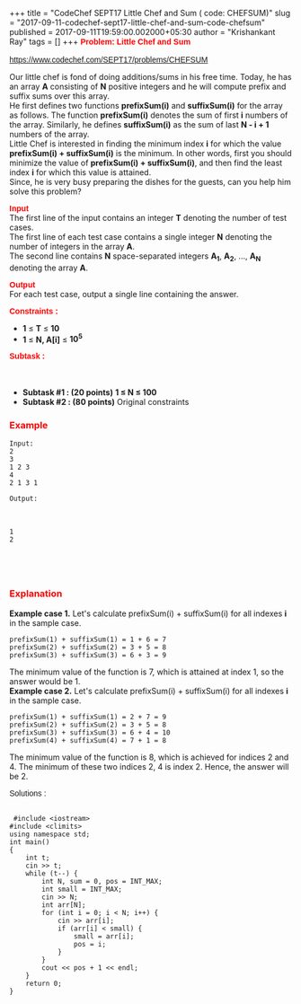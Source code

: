 +++
title = "CodeChef SEPT17 Little Chef and Sum ( code: CHEFSUM)"
slug = "2017-09-11-codechef-sept17-little-chef-and-sum-code-chefsum"
published = 2017-09-11T19:59:00.002000+05:30
author = "Krishankant Ray"
tags = []
+++
<span style="color: red;">**<span
style="font-family: &quot;verdana&quot; , sans-serif;">Problem: Little
Chef and Sum </span>**</span>  
<span style="color: red;">**<span
style="font-family: &quot;verdana&quot; , sans-serif;">  
</span>**</span><span style="color: red;"><span
style="font-family: &quot;verdana&quot; , sans-serif;"><span
style="color: black;">https://www.codechef.com/SEPT17/problems/CHEFSUM</span></span></span>  
  
Our little chef is fond of doing additions/sums in his free time. Today,
he has an array **A** consisting of **N** positive integers and he will
compute prefix and suffix sums over this array.  
He first defines two functions **prefixSum(i)** and **suffixSum(i)** for
the array as follows. The function **prefixSum(i)** denotes the sum of
first **i** numbers of the array. Similarly, he defines **suffixSum(i)**
as the sum of last **N - i + 1** numbers of the array.  
Little Chef is interested in finding the minimum index **i** for which
the value **prefixSum(i) + suffixSum(i)** is the minimum. In other
words, first you should minimize the value of **prefixSum(i) +
suffixSum(i)**, and then find the least index **i** for which this value
is attained.  
Since, he is very busy preparing the dishes for the guests, can you help
him solve this problem?  
  
<span style="font-family: &quot;verdana&quot; , sans-serif;">**<span
style="color: red;">Input </span>**</span>  
The first line of the input contains an integer **T** denoting the
number of test cases.  
The first line of each test case contains a single integer **N**
denoting the number of integers in the array **A**.  
The second line contains **N** space-separated integers
**A<sub>1</sub>**, **A<sub>2</sub>**, ..., **A<sub>N</sub>** denoting
the array **A**.  
  
  
<span style="color: red;"><span
style="font-family: &quot;verdana&quot; , sans-serif;"><span
style="color: black;"><span
style="font-family: &quot;verdana&quot; , sans-serif;">**<span
style="color: red;">Output </span>**</span>  
</span></span></span>For each test case, output a single line containing
the answer.  
  
<span style="color: red;"><span
style="font-family: &quot;verdana&quot; , sans-serif;">**Constraints
:**</span></span>  
  
  

-   **1** ≤ **T** ≤ **10**
-   **1** ≤ **N, A\[i\]** ≤ **10<sup>5</sup>**

<span style="font-family: &quot;verdana&quot; , sans-serif;"><span
style="color: red;">**Subtask :**</span></span>

  **<sup>  
</sup>**

-   **Subtask #1 : (20 points)** **1 ≤ N ≤ 100**
-   **Subtask #2 : (80 points)** Original constraints

### <span style="color: red;">Example</span>

    Input:
    2
    3
    1 2 3
    4
    2 1 3 1

    Output:

 

    1
    2

     

     

### <span style="color: red;">Explanation</span>

**Example case 1.** Let's calculate prefixSum(i) + suffixSum(i) for all
indexes **i** in the sample case.  

    prefixSum(1) + suffixSum(1) = 1 + 6 = 7
    prefixSum(2) + suffixSum(2) = 3 + 5 = 8
    prefixSum(3) + suffixSum(3) = 6 + 3 = 9

The minimum value of the function is 7, which is attained at index 1, so
the answer would be 1.  
**Example case 2.** Let's calculate prefixSum(i) + suffixSum(i) for all
indexes **i** in the sample case.  

    prefixSum(1) + suffixSum(1) = 2 + 7 = 9
    prefixSum(2) + suffixSum(2) = 3 + 5 = 8
    prefixSum(3) + suffixSum(3) = 6 + 4 = 10
    prefixSum(4) + suffixSum(4) = 7 + 1 = 8

The minimum value of the function is 8, which is achieved for indices 2
and 4. The minimum of these two indices 2, 4 is index 2. Hence, the
answer will be 2.  
  
**<span style="color: red;">**<span
style="font-family: &quot;verdana&quot; , sans-serif;">Solutions :<span
style="background-color: #6aa84f;"><span style="color: #cccccc;"><span
style="color: #999999;"><span style="color: red;"><span
style="font-family: &quot;verdana&quot; , sans-serif;"></span></span></span></span></span></span>**</span>**  
**<span style="color: red;">**<span
style="font-family: &quot;verdana&quot; , sans-serif;"><span
style="background-color: #6aa84f;"><span style="color: #cccccc;"><span
style="color: #999999;"><span style="color: red;"><span
style="font-family: &quot;verdana&quot; , sans-serif;"><span
style="color: black;"></span></span></span></span></span></span> </span>**</span>**  

     #include <iostream>
    #include <climits>
    using namespace std;
    int main()
    {
        int t;
        cin >> t;
        while (t--) {
            int N, sum = 0, pos = INT_MAX;
            int small = INT_MAX;
            cin >> N;
            int arr[N];
            for (int i = 0; i < N; i++) {
                cin >> arr[i];
                if (arr[i] < small) {
                    small = arr[i];
                    pos = i;
                }
            }
            cout << pos + 1 << endl;
        }
        return 0;
    }

  
<span style="color: red;">**<span
style="font-family: &quot;verdana&quot; , sans-serif;"></span>**</span>  
  
<span style="color: red;">**<span
style="font-family: &quot;verdana&quot; , sans-serif;"> </span>**</span>
